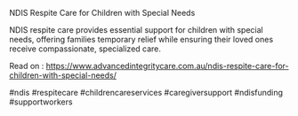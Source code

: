 NDIS Respite Care for Children with Special Needs

NDIS respite care provides essential support for children with special needs, offering families temporary relief while ensuring their loved ones receive compassionate, specialized care.

Read on : https://www.advancedintegritycare.com.au/ndis-respite-care-for-children-with-special-needs/

#ndis #respitecare #childrencareservices #caregiversupport #ndisfunding #supportworkers
